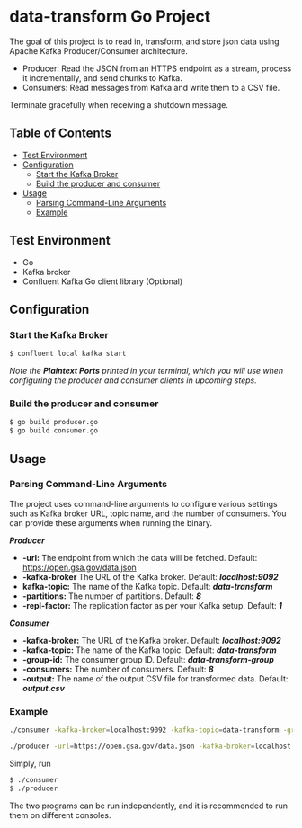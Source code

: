 # data-transform Go Project

The goal of this project is to read in, transform, and store json data using Apache Kafka Producer/Consumer architecture.

- Producer: Read the JSON from an HTTPS endpoint as a stream, process it incrementally, and send chunks to Kafka.
- Consumers: Read messages from Kafka and write them to a CSV file.

Terminate gracefully when receiving a shutdown message.

## Table of Contents

- [Test Environment](#test-environment)
- [Configuration](#configuration)
  - [Start the Kafka Broker](#start-the-kafka-broker)
  - [Build the producer and consumer](#build-the-producer-and-consumer)
- [Usage](#usage)
  - [Parsing Command-Line Arguments](#parsing-command-line-arguments)
  - [Example](#example)

## Test Environment

- Go
- Kafka broker
- Confluent Kafka Go client library (Optional)

## Configuration

### Start the Kafka Broker

```bash
$ confluent local kafka start
```

*Note the **Plaintext Ports** printed in your terminal, which you will use when configuring the producer and consumer clients in upcoming steps.*

### Build the producer and consumer

```bash
$ go build producer.go
$ go build consumer.go
```

## Usage

### Parsing Command-Line Arguments

The project uses command-line arguments to configure various settings such as Kafka broker URL, topic name, and the number of consumers. You can provide these arguments when running the binary.

***Producer***
- **-url:** The endpoint from which the data will be fetched. Default: https://open.gsa.gov/data.json
- **-kafka-broker** The URL of the Kafka broker. Default: ***localhost:9092***
- **kafka-topic:** The name of the Kafka topic. Default: ***data-transform***
- **-partitions:** The number of partitions. Default: ***8***
- **-repl-factor:** The replication factor as per your Kafka setup. Default: ***1***

***Consumer***
- **-kafka-broker:** The URL of the Kafka broker. Default: ***localhost:9092***
- **-kafka-topic:** The name of the Kafka topic. Default: ***data-transform***
- **-group-id:** The consumer group ID. Default: ***data-transform-group***
- **-consumers:** The number of consumers. Default: ***8***
- **-output:** The name of the output CSV file for transformed data. Default: ***output.csv***

### Example
```bash
./consumer -kafka-broker=localhost:9092 -kafka-topic=data-transform -group-id=data-transform-group -consumers=8 -output=output.csv

./producer -url=https://open.gsa.gov/data.json -kafka-broker=localhost:9092 -kafka-topic=data-transform -partitions=8 -repl-factor=1
```

Simply, run

```bash
$ ./consumer
$ ./producer 
```

The two programs can be run independently, and it is recommended to run them on different consoles.

